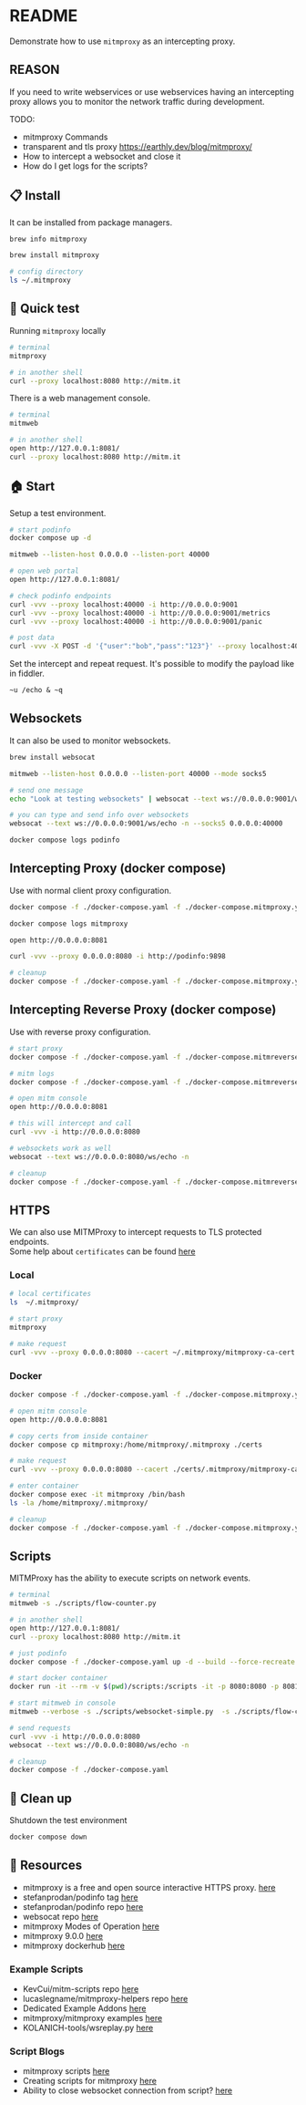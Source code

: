 # README

Demonstrate how to use `mitmproxy` as an intercepting proxy.  

## REASON

If you need to write webservices or use webservices having an intercepting proxy allows you to monitor the network traffic during development.  

TODO:

* mitmproxy Commands
* transparent and tls proxy https://earthly.dev/blog/mitmproxy/
* How to intercept a websocket and close it
* How do I get logs for the scripts?  

## 📋 Install

It can be installed from package managers.  

```sh
brew info mitmproxy

brew install mitmproxy

# config directory
ls ~/.mitmproxy
```

## 🧪 Quick test

Running `mitmproxy` locally  

```sh
# terminal
mitmproxy 

# in another shell
curl --proxy localhost:8080 http://mitm.it
```

There is a web management console.  

```sh
# terminal
mitmweb

# in another shell
open http://127.0.0.1:8081/
curl --proxy localhost:8080 http://mitm.it
```

## 🏠 Start

Setup a test environment.  

```sh
# start podinfo
docker compose up -d

mitmweb --listen-host 0.0.0.0 --listen-port 40000

# open web portal
open http://127.0.0.1:8081/

# check podinfo endpoints
curl -vvv --proxy localhost:40000 -i http://0.0.0.0:9001  
curl -vvv --proxy localhost:40000 -i http://0.0.0.0:9001/metrics  
curl -vvv --proxy localhost:40000 -i http://0.0.0.0:9001/panic

# post data
curl -vvv -X POST -d '{"user":"bob","pass":"123"}' --proxy localhost:40000 -i http://0.0.0.0:9001/echo
```

Set the intercept and repeat request.  It's possible to modify the payload like in fiddler.  

```txt
~u /echo & ~q
```

## Websockets

It can also be used to monitor websockets.  

```sh
brew install websocat

mitmweb --listen-host 0.0.0.0 --listen-port 40000 --mode socks5

# send one message
echo "Look at testing websockets" | websocat --text ws://0.0.0.0:9001/ws/echo -n --socks5 0.0.0.0:40000  

# you can type and send info over websockets
websocat --text ws://0.0.0.0:9001/ws/echo -n --socks5 0.0.0.0:40000  

docker compose logs podinfo 
```

## Intercepting Proxy (docker compose)

Use with normal client proxy configuration.  

```sh
docker compose -f ./docker-compose.yaml -f ./docker-compose.mitmproxy.yaml up -d --build --force-recreate

docker compose logs mitmproxy 

open http://0.0.0.0:8081    

curl -vvv --proxy 0.0.0.0:8080 -i http://podinfo:9898

# cleanup
docker compose -f ./docker-compose.yaml -f ./docker-compose.mitmproxy.yaml down    
```

## Intercepting Reverse Proxy (docker compose)

Use with reverse proxy configuration.  

```sh
# start proxy
docker compose -f ./docker-compose.yaml -f ./docker-compose.mitmreverseproxy.yaml up -d --build --force-recreate

# mitm logs
docker compose -f ./docker-compose.yaml -f ./docker-compose.mitmreverseproxy.yaml logs mitmproxy 

# open mitm console
open http://0.0.0.0:8081    

# this will intercept and call
curl -vvv -i http://0.0.0.0:8080

# websockets work as well
websocat --text ws://0.0.0.0:8080/ws/echo -n 

# cleanup
docker compose -f ./docker-compose.yaml -f ./docker-compose.mitmreverseproxy.yaml down  
```

## HTTPS

We can also use MITMProxy to intercept requests to TLS protected endpoints.  
Some help about `certificates` can be found [here](https://docs.mitmproxy.org/stable/concepts-certificates/)  

### Local

```sh
# local certificates
ls  ~/.mitmproxy/

# start proxy
mitmproxy 

# make request
curl -vvv --proxy 0.0.0.0:8080 --cacert ~/.mitmproxy/mitmproxy-ca-cert.pem -i https://www.google.com
```

### Docker

```sh
docker compose -f ./docker-compose.yaml -f ./docker-compose.mitmproxy.yaml up -d --build --force-recreate

# open mitm console
open http://0.0.0.0:8081

# copy certs from inside container
docker compose cp mitmproxy:/home/mitmproxy/.mitmproxy ./certs  

# make request
curl -vvv --proxy 0.0.0.0:8080 --cacert ./certs/.mitmproxy/mitmproxy-ca-cert.pem -i https://www.google.com

# enter container
docker compose exec -it mitmproxy /bin/bash      
ls -la /home/mitmproxy/.mitmproxy/

# cleanup
docker compose -f ./docker-compose.yaml -f ./docker-compose.mitmproxy.yaml down
```

## Scripts

MITMProxy has the ability to execute scripts on network events.  

```sh
# terminal
mitmweb -s ./scripts/flow-counter.py

# in another shell
open http://127.0.0.1:8081/
curl --proxy localhost:8080 http://mitm.it

# just podinfo
docker compose -f ./docker-compose.yaml up -d --build --force-recreate 

# start docker container
docker run -it --rm -v $(pwd)/scripts:/scripts -it -p 8080:8080 -p 8081:8081 mitmproxy/mitmproxy:8.1.1 mitmweb --verbose -s /scripts/websocket-simple.py  -s /scripts/flow-counter.py -s /scripts/random-outage.py --web-host 0.0.0.0 --mode reverse:http://host.docker.internal:9001

# start mitmweb in console
mitmweb --verbose -s ./scripts/websocket-simple.py  -s ./scripts/flow-counter.py -s ./scripts/random-outage.py --web-host 0.0.0.0 --mode reverse:http://0.0.0.0:9001

# send requests
curl -vvv -i http://0.0.0.0:8080
websocat --text ws://0.0.0.0:8080/ws/echo -n 

# cleanup
docker compose -f ./docker-compose.yaml
```

## 🧼 Clean up

Shutdown the test environment  

```sh
docker compose down
```

## 👀 Resources

* mitmproxy is a free and open source interactive HTTPS proxy. [here](https://mitmproxy.org/)
* stefanprodan/podinfo tag [here](https://hub.docker.com/r/stefanprodan/podinfo/tags)
* stefanprodan/podinfo repo [here](https://github.com/stefanprodan/podinfo)  
* websocat repo [here](https://github.com/vi/websocat/blob/master/doc.md)  
* mitmproxy Modes of Operation [here](https://docs.mitmproxy.org/stable/concepts-modes/)  
* mitmproxy 9.0.0 [here](https://mitmproxy.org/posts/releases/mitmproxy9/)  
* mitmproxy dockerhub [here](https://hub.docker.com/r/mitmproxy/mitmproxy/tags)  

### Example Scripts

* KevCui/mitm-scripts repo [here](https://github.com/KevCui/mitm-scripts)
* lucaslegname/mitmproxy-helpers repo [here](https://github.com/lucaslegname/mitmproxy-helpers)  
* Dedicated Example Addons [here](https://docs.mitmproxy.org/stable/addons-examples/)  
* mitmproxy/mitmproxy examples [here](https://github.com/mitmproxy/mitmproxy/tree/main/examples/contrib)  
* KOLANICH-tools/wsreplay.py [here](https://github.com/KOLANICH-tools/wsreplay.py)  

### Script Blogs

* mitmproxy scripts [here](https://howdoitestthat.com/mitmproxy-scripts)
* Creating scripts for mitmproxy [here](https://lucaslegname.github.io/mitmproxy/2020/11/04/mitmproxy-scripts.html)  
* Ability to close websocket connection from script? [here](https://github.com/mitmproxy/mitmproxy/issues/4240)  
